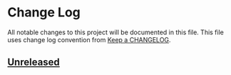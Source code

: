 # Change Log
All notable changes to this project will be documented in this file.
This file uses change log convention from [Keep a CHANGELOG](http://keepachangelog.com).

## [Unreleased][unreleased]


[unreleased]: https://github.com/dgnest/ansible-role-uwsgi/compare/0.0.9...HEAD
[0.0.9]: https://github.com/dgnest/ansible-role-uwsgi/compare/0.0.8...0.0.9
[0.0.8]: https://github.com/dgnest/ansible-role-uwsgi/compare/0.0.7...0.0.8
[0.0.7]: https://github.com/dgnest/ansible-role-uwsgi/compare/0.0.6...0.0.7
[0.0.6]: https://github.com/dgnest/ansible-role-uwsgi/compare/0.0.5...0.0.6
[0.0.5]: https://github.com/dgnest/ansible-role-uwsgi/compare/0.0.4...0.0.5
[0.0.4]: https://github.com/dgnest/ansible-role-uwsgi/compare/0.0.3...0.0.4
[0.0.3]: https://github.com/dgnest/ansible-role-uwsgi/compare/0.0.2...0.0.3
[0.0.2]: https://github.com/dgnest/ansible-role-uwsgi/compare/0.0.1...0.0.2
[0.0.1]: https://github.com/dgnest/ansible-role-uwsgi/compare/0.0.0...0.0.1

[CHANGELOG.md]: CHANGELOG.md
[CONTRIBUTING.md]: CONTRIBUTING.md
[LICENCE.md]: LICENCE.md
[README.md]: README.md

